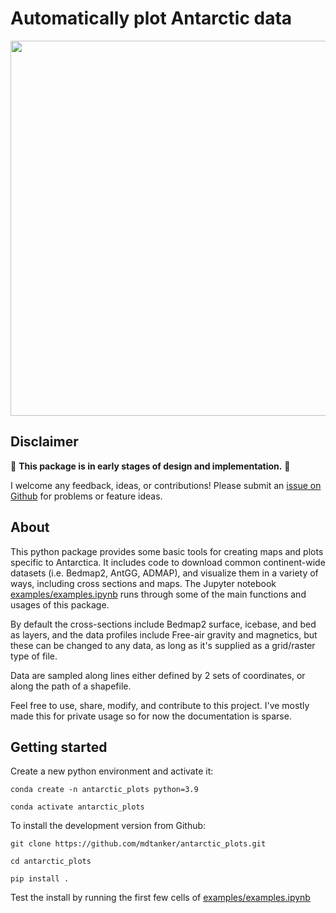 # Automatically plot Antarctic data

<p align="center">
    <img src="https://github.com/mdtanker/antarctic_plots/blob/main/cover_fig.png" width="600">
</p> 

## Disclaimer

🚨 **This package is in early stages of design and implementation.** 🚨

I welcome any feedback, ideas, or contributions! Please submit an [issue on Github](https://github.com/mdtanker/antarctic_plots/issues) for problems or feature ideas. 

## About

This python package provides some basic tools for creating maps and plots specific to Antarctica. It includes code to download common continent-wide datasets (i.e. Bedmap2, AntGG, ADMAP), and visualize them in a variety of ways, including cross sections and maps. The Jupyter notebook [examples/examples.ipynb](https://github.com/mdtanker/antarctic_plots/blob/main/examples/examples.ipynb) runs through some of the main functions and usages of this package.

By default the cross-sections include Bedmap2 surface, icebase, and bed as layers, and the data profiles include Free-air gravity and magnetics, but these can be changed to any data, as long as it's supplied as a grid/raster type of file.

Data are sampled along lines either defined by 2 sets of coordinates, or along the path of a shapefile. 

Feel free to use, share, modify, and contribute to this project. I've mostly made this for private usage so for now the documentation is sparse. 

## Getting started

Create a new python environment and activate it:
    
    conda create -n antarctic_plots python=3.9
    
    conda activate antarctic_plots
    
To install the development version from Github:

    git clone https://github.com/mdtanker/antarctic_plots.git
    
    cd antarctic_plots
    
    pip install .
    
Test the install by running the first few cells of [examples/examples.ipynb](https://github.com/mdtanker/antarctic_plots/blob/main/examples/examples.ipynb)
